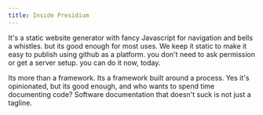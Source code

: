 ```yaml
---
title: Inside Presidium
---
```


It's a static website generator with fancy Javascript for navigation and bells a whistles. but its good enough for most uses. We keep it static to make it easy to publish using github as a platform. you don't need to ask permission or get a server setup. you can do it now, today.

Its more than a framework. Its a framework built around a process. Yes it's opinionated, but its good enough, and who wants to spend time documenting code? Software documentation that doesn't suck is not just a tagline.